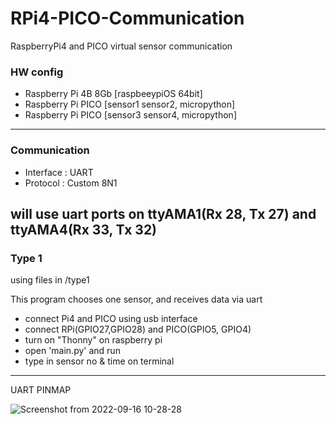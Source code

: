 # RPi4-PICO-Communication
RaspberryPi4 and PICO virtual sensor communication

### HW config
- Raspberry Pi 4B 8Gb [raspbeeypiOS 64bit]
- Raspberry Pi PICO [sensor1 sensor2, micropython]
- Raspberry Pi PICO [sensor3 sensor4, micropython]
---
### Communication
- Interface : UART
- Protocol : Custom 8N1

will use uart ports on ttyAMA1(Rx 28, Tx 27) and ttyAMA4(Rx 33, Tx 32)
---
### Type 1
using files in /type1

This program chooses one sensor, and receives data via uart
- connect Pi4 and PICO using usb interface
- connect RPi(GPIO27,GPIO28) and PICO(GPIO5, GPIO4)
- turn on "Thonny" on raspberry pi
- open 'main.py' and run
- type in sensor no & time on terminal

---
UART PINMAP

![Screenshot from 2022-09-16 10-28-28](https://user-images.githubusercontent.com/68832065/190536895-26a9b863-89ed-415a-84b4-b041fe700060.png)
